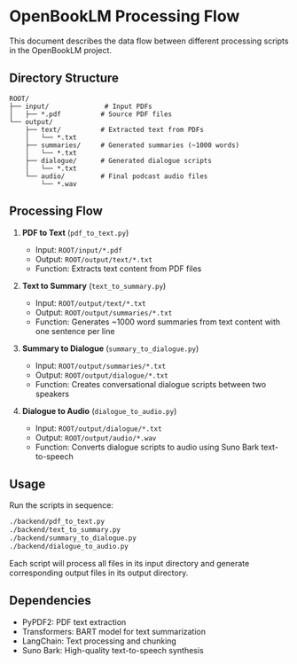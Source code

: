 # OpenBookLM Processing Flow

This document describes the data flow between different processing scripts in the OpenBookLM project.

## Directory Structure
```
ROOT/
├── input/              # Input PDFs
│   ├── *.pdf          # Source PDF files
└── output/
    ├── text/          # Extracted text from PDFs
    │   └── *.txt
    ├── summaries/     # Generated summaries (~1000 words)
    │   └── *.txt
    ├── dialogue/      # Generated dialogue scripts
    │   └── *.txt
    └── audio/         # Final podcast audio files
        └── *.wav
```

## Processing Flow

1. **PDF to Text** (`pdf_to_text.py`)
   - Input: `ROOT/input/*.pdf`
   - Output: `ROOT/output/text/*.txt`
   - Function: Extracts text content from PDF files

2. **Text to Summary** (`text_to_summary.py`)
   - Input: `ROOT/output/text/*.txt`
   - Output: `ROOT/output/summaries/*.txt`
   - Function: Generates ~1000 word summaries from text content with one sentence per line

3. **Summary to Dialogue** (`summary_to_dialogue.py`)
   - Input: `ROOT/output/summaries/*.txt`
   - Output: `ROOT/output/dialogue/*.txt`
   - Function: Creates conversational dialogue scripts between two speakers

4. **Dialogue to Audio** (`dialogue_to_audio.py`)
   - Input: `ROOT/output/dialogue/*.txt`
   - Output: `ROOT/output/audio/*.wav`
   - Function: Converts dialogue scripts to audio using Suno Bark text-to-speech

## Usage

Run the scripts in sequence:
```bash
./backend/pdf_to_text.py
./backend/text_to_summary.py
./backend/summary_to_dialogue.py
./backend/dialogue_to_audio.py
```

Each script will process all files in its input directory and generate corresponding output files in its output directory.

## Dependencies
- PyPDF2: PDF text extraction
- Transformers: BART model for text summarization
- LangChain: Text processing and chunking
- Suno Bark: High-quality text-to-speech synthesis
